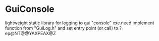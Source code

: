 # GuiConsole

lightweight static library for logging to gui "console"
exe need implement function from "GuiLog.h" and set entry point (or call) to ?ep@NT@@YAXPEAX@Z
 
